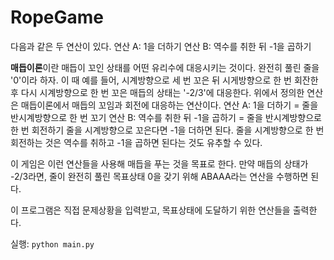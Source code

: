# RopeGame

다음과 같은 두 연산이 있다.
연산 A: 1을 더하기 
연산 B: 역수를 취한 뒤 -1을 곱하기

**매듭이론**이란 매듭이 꼬인 상태를 어떤 유리수에 대응시키는 것이다. 완전히 풀린 줄을 '0'이라 하자.
이 때 예를 들어, 시계방향으로 세 번 꼬은 뒤 시게방향으로 한 번 회잔한 후 다시 시계방향으로 한 번 꼬은 매듭의 상태는 '-2/3'에 대응한다.
위에서 정의한 연산은 매듭이론에서 매듭의 꼬임과 회전에 대응하는 연산이다.
연산 A: 1을 더하기 = 줄을 반시계방향으로 한 번 꼬기 
연산 B: 역수를 취한 뒤 -1을 곱하기 = 줄을 반시계방향으로 한 번 회전하기
줄을 시계방향으로 꼬은다면 -1을 더하면 된다.
줄을 시계방향으로 한 번 회전하는 것은 역수를 취하고 -1을 곱하면 된다는 것도 유추할 수 있다.

이 게임은 이런 연산들을 사용해 매듭을 푸는 것을 목표로 한다.
만약 매듭의 상태가 -2/3라면, 줄이 완전히 풀린 목표상태 0을 갖기 위해 ABAAA라는 연산을 수행하면 된다.

이 프로그램은 직접 문제상황을 입력받고, 목표상태에 도달하기 위한 연산들을 출력한다.

실행: `python main.py`